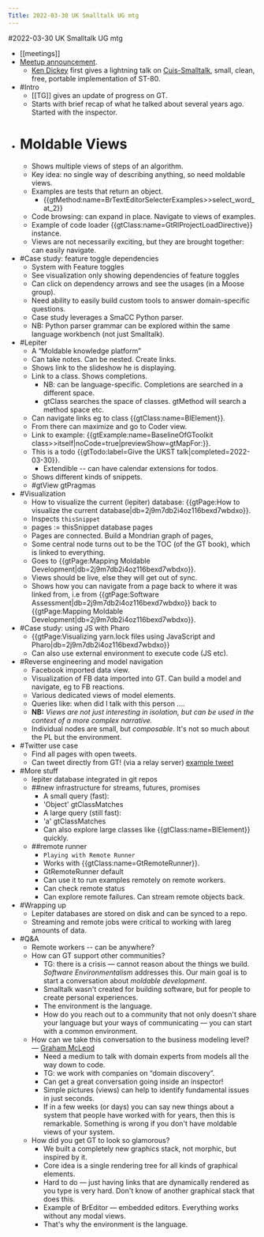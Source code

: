 ---Title: 2022-03-30 UK Smalltalk UG mtg---#2022-03-30 UK Smalltalk UG mtg- [[meetings]]- [Meetup announcement](https://www.meetup.com/UKSTUG/events/284774351).    - [Ken Dickey](https://github.com/KenDickey) first gives a lightning talk on [Cuis-Smalltalk](http://www.cuis-smalltalk.org/features), small, clean, free, portable implementation of ST-80.- #Intro    - [[TG]] gives an update of progress on GT.    - Starts with brief recap of what he talked about several years ago. Started with the inspector.- # Moldable Views    - Shows multiple views of steps of an algorithm.    - Key idea: no single way of describing anything, so need moldable views.    - Examples are tests that return an object.        - {{gtMethod:name=BrTextEditorSelecterExamples>>select_word_at_2}}    - Code browsing: can expand in place. Navigate to views of examples.    - Example of code loader {{gtClass:name=GtRlProjectLoadDirective}} instance.    - Views are not necessarily exciting, but they are brought together: can easily navigate.- #Case study: feature toggle dependencies    - System with Feature toggles    - See visualization only showing dependencies of feature toggles    - Can click on dependency arrows and see the usages (in a Moose group).    - Need ability to easily build custom tools to answer domain-specific questions.    - Case study leverages a SmaCC Python parser.    - NB: Python parser grammar can be explored within the same language workbench (not just Smalltalk).- #Lepiter    - A “Moldable knowledge platform”    - Can take notes. Can be nested. Create links.    - Shows link to the slideshow he is displaying.    - Link to a class. Shows completions.        - NB: can be language-specific. Completions are searched in a different space.        - gtClass searches the space of classes. gtMethod will search a method space etc.    - Can navigate links eg to class {{gtClass:name=BlElement}}.    - From there can maximize and go to Coder view.    - Link to example: {{gtExample:name=BaselineOfGToolkit class>>itself|noCode=true|previewShow=gtMapFor:}}.    - This is a todo {{gtTodo:label=Give the UKST talk|completed=2022-03-30}}.        - Extendible -- can have calendar extensions for todos.    - Shows different kinds of snippets.    - #gtView gtPragmas- #Visualization    - How to visualize the current (lepiter) database: {{gtPage:How to visualize the current database|db=2j9m7db2i4oz116bexd7wbdxo}}.    - Inspects `thisSnippet`    - pages := thisSnippet database pages    - Pages are connected. Build a Mondrian graph of pages,    - Some central node turns out to be the TOC (of the GT book), which is linked to everything.    - Goes to {{gtPage:Mapping Moldable Development|db=2j9m7db2i4oz116bexd7wbdxo}}.    - Views should be live, else they will get out of sync.    - Shows how you can navigate from a page back to where it was linked from, i.e from {{gtPage:Software Assessment|db=2j9m7db2i4oz116bexd7wbdxo}} back to {{gtPage:Mapping Moldable Development|db=2j9m7db2i4oz116bexd7wbdxo}}.- #Case study: using JS with Pharo    - {{gtPage:Visualizing yarn.lock files using JavaScript and Pharo|db=2j9m7db2i4oz116bexd7wbdxo}}    - Can also use external environment to execute code (JS etc).- #Reverse engineering and model navigation    - Facebook imported data view.    - Visualization of FB data imported into GT. Can build a model and navigate, eg to FB reactions.    - Various dedicated views of model elements.    - Queries like: when did I talk with this person ....    - **NB:** *Views are not just interesting in isolation, but can be used in the context of a more complex narrative.*    - Individual nodes are small, but *composable*. It's not so much about the PL but the environment.- #Twitter use case    - Find all pages with open tweets.    - Can tweet directly from GT! (via a relay server) [example tweet](https://twitter.com/girba/status/1509245521801711617)- #More stuff    - lepiter database integrated in git repos    - ##new infrastructure for streams, futures, promises        - A small query (fast):        - 'Object' gtClassMatches        - A large query (still fast):        - 'a' gtClassMatches        - Can also explore large classes like {{gtClass:name=BlElement}} quickly.    - ##remote runner        - `Playing with Remote Runner`        - Works with {{gtClass:name=GtRemoteRunner}}.        - GtRemoteRunner default        - Can use it to run examples remotely on remote workers.        - Can check remote status        - Can explore remote failures. Can stream remote objects back.- #Wrapping up    - Lepiter databases are stored on disk and can be synced to a repo.    - Streaming and remote jobs were critical to working with lareg amounts of data.- #Q&A    - Remote workers -- can be anywhere?    - How can GT support other communities?        - TG: there is a crisis — cannot reason about the things we build. *Software Environmentalism* addresses this. Our main goal is to start a conversation about *moldable development*.        - Smalltalk wasn't created for building software, but for people to create personal experiences.        - The environment is the language.        - How do you reach out to a community that not only doesn't share your language but your ways of communicating — you can start with a common environment.    - How can we take this conversation to the business modeling level? — [Graham McLeod](https://www.linkedin.com/in/grahamatinspired/)        - Need a medium to talk with domain experts from models all the way down to code.        - TG: we work with companies on “domain discovery”.        - Can get a great conversation going inside an inspector!        - Simple pictures (views) can help to identify fundamental issues in just seconds.        - If in a few weeks (or days) you can say new things about a system that people have worked with for years, then this is remarkable. Something is wrong if you don't have moldable views of your system.    - How did you get GT to look so glamorous?        - We built a completely new graphics stack, not morphic, but inspired by it.        - Core idea is a single rendering tree for all kinds of graphical elements.        - Hard to do — just having links that are dynamically rendered as you type is very hard. Don't know of another graphical stack that does this.        - Example of BrEditor — embedded editors. Everything works without any modal views.        - That's why the environment is the language.